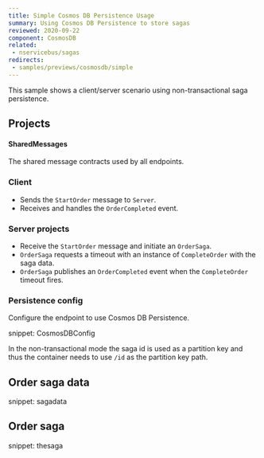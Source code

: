```yaml
---
title: Simple Cosmos DB Persistence Usage
summary: Using Cosmos DB Persistence to store sagas
reviewed: 2020-09-22
component: CosmosDB
related:
 - nservicebus/sagas
redirects:
 - samples/previews/cosmosdb/simple
---
```


This sample shows a client/server scenario using non-transactional saga persistence.

## Projects

#### SharedMessages

The shared message contracts used by all endpoints.

### Client

 * Sends the `StartOrder` message to `Server`.
 * Receives and handles the `OrderCompleted` event.

### Server projects

 * Receive the `StartOrder` message and initiate an `OrderSaga`.
 * `OrderSaga` requests a timeout with an instance of `CompleteOrder` with the saga data.
 * `OrderSaga` publishes an `OrderCompleted` event when the `CompleteOrder` timeout fires.


### Persistence config

Configure the endpoint to use Cosmos DB Persistence.

snippet: CosmosDBConfig

In the non-transactional mode the saga id is used as a partition key and thus the container needs to use `/id` as the partition key path.

## Order saga data

snippet: sagadata

## Order saga

snippet: thesaga